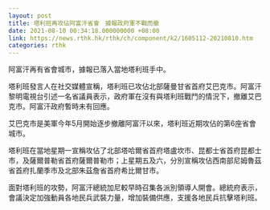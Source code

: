 ```yaml
---
layout: post
title: 塔利班再攻佔阿富汗省會　據報政府軍不戰而撤
date: 2021-08-10 00:34:18.000000000 +08:00
link: https://news.rthk.hk/rthk/ch/component/k2/1605112-20210810.htm
categories: rthk
---
```


阿富汗再有省會城市，據報已落入當地塔利班手中。

塔利班發言人在社交媒體宣稱，塔利班已攻佔北部薩曼甘省首府艾巴克市。阿富汗黎明電視台引述一名省議員表示，政府軍在沒有與塔利班戰鬥的情況下，撤離艾巴克市。阿富汗政府暫時未有回應。

艾巴克市是美軍今年5月開始逐步撤離阿富汗以來，塔利班近期攻佔的第6座省會城市。

塔利班在當地星期一宣稱攻佔了北部塔哈爾省首府塔盧坎市、昆都士省首府昆都士市，及薩爾普勒省首府薩爾普勒市；上星期五及六，分別宣稱攻佔西南部尼姆魯茲省首府扎蘭季市及北部朱茲詹省首府希比爾甘市。

面對塔利班的攻勢，阿富汗總統加尼較早時召集各派別領導人開會。總統府表示，會議決定加強動員各地民兵武裝力量，增加裝備供應，支援各地民兵抗擊塔利班。
